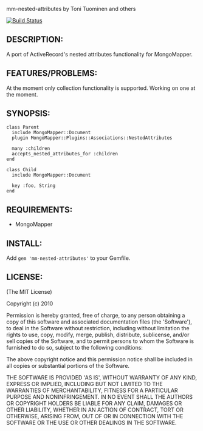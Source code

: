 mm-nested-attributes
by Toni Tuominen and others

[![Build Status](https://secure.travis-ci.org/PerfectlyNormal/mm-nested-attributes.png)](http://travis-ci.org/PerfectlyNormal/mm-nested-attributes)

## DESCRIPTION:

A port of ActiveRecord's nested attributes functionality for MongoMapper.

## FEATURES/PROBLEMS:

At the moment only collection functionality is supported. Working on
one at the moment.

## SYNOPSIS:

    class Parent
      include MongoMapper::Document
      plugin MongoMapper::Plugins::Associations::NestedAttributes

      many :children
      accepts_nested_attributes_for :children
    end

    class Child
      include MongoMapper::Document

      key :foo, String
    end

## REQUIREMENTS:

* MongoMapper

## INSTALL:

Add `gem 'mm-nested-attributes'` to your Gemfile.

## LICENSE:

(The MIT License)

Copyright (c) 2010

Permission is hereby granted, free of charge, to any person obtaining
a copy of this software and associated documentation files (the
'Software'), to deal in the Software without restriction, including
without limitation the rights to use, copy, modify, merge, publish,
distribute, sublicense, and/or sell copies of the Software, and to
permit persons to whom the Software is furnished to do so, subject to
the following conditions:

The above copyright notice and this permission notice shall be
included in all copies or substantial portions of the Software.

THE SOFTWARE IS PROVIDED 'AS IS', WITHOUT WARRANTY OF ANY KIND,
EXPRESS OR IMPLIED, INCLUDING BUT NOT LIMITED TO THE WARRANTIES OF
MERCHANTABILITY, FITNESS FOR A PARTICULAR PURPOSE AND NONINFRINGEMENT.
IN NO EVENT SHALL THE AUTHORS OR COPYRIGHT HOLDERS BE LIABLE FOR ANY
CLAIM, DAMAGES OR OTHER LIABILITY, WHETHER IN AN ACTION OF CONTRACT,
TORT OR OTHERWISE, ARISING FROM, OUT OF OR IN CONNECTION WITH THE
SOFTWARE OR THE USE OR OTHER DEALINGS IN THE SOFTWARE.
